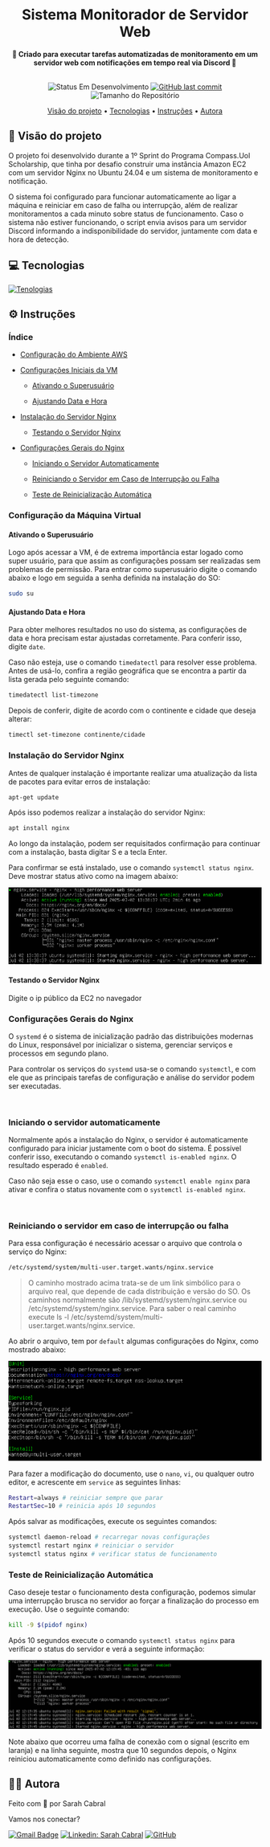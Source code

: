 <h1 align="center">Sistema Monitorador de Servidor Web</h1>

<div align="center">
  <strong>🚨 Criado para executar tarefas automatizadas de monitoramento em um servidor web com notificações em tempo real via Discord 🚨</strong>
</div>

</br>

<p align="center">
	<img alt="Status Em Desenvolvimento" src="https://img.shields.io/badge/STATUS-EM%20DESENVOLVIMENTO-green">
    <a href="https://img.shields.io/github/repo-size/sahyneer/servidor-nginx-ubuntu">
        <img alt="GitHub last commit" src="https://img.shields.io/github/last-commit/sahyneer/servidor-nginx-ubuntu">
    </a>
    <img alt="Tamanho do Repositório" src="https://img.shields.io/github/repo-size/sahyneer/servidor-nginx-ubuntu">
</p>

<p align="center">
    <a href="#-visão-do-projeto">Visão do projeto</a> •
    <a href="#-tecnologias">Tecnologias</a> •
    <a href="#-instruções">Instruções</a> •
    <a href="#-autora">Autora</a>
 </p>


## 🔭 Visão do projeto

<p>O projeto foi desenvolvido durante a 1º Sprint do Programa Compass.Uol Scholarship, que tinha por desafio construir uma instância Amazon EC2 com um servidor Nginx no Ubuntu 24.04 e um sistema de monitoramento e notificação.</p>

<p>O sistema foi configurado para funcionar automaticamente ao ligar a máquina e reiniciar em caso de falha ou interrupção, além de realizar monitoramentos a cada minuto sobre status de funcionamento. Caso o sistema não estiver funcionando, o script envia avisos para um servidor Discord informando a indisponibilidade do servidor, juntamente com data e hora de detecção.</p>


## 💻 Tecnologias

[![Tenologias](https://skillicons.dev/icons?i=linux,bash,ubuntu,discord,nginx,aws,git)](https://skillicons.dev)

## ⚙️ Instruções

### Índice

- [Configuração do Ambiente AWS](#configuração-do-ambiente-aws)
- [Configurações Iniciais da VM](#configurações-iniciais-da-vm)

    + [Ativando o Superusuário](#ativando-o-superusuário)

    + [Ajustando Data e Hora](#ajuste-de-data-e-hora)

- [Instalação do Servidor Nginx](#instalação-do-servidor-nginx)

    + [Testando o Servidor Nginx](#testando-o-serividor-nginx)

- [Configurações Gerais do Nginx](#configurações-gerais-do-nginx)

    + [Iniciando o Servidor Automaticamente](#iniciando-o-servidor-automaticamente)

    + [Reiniciando o Servidor em Caso de Interrupção ou Falha](#reiniciando-o-servidor-em-caso-de-interrupção-ou-falha)

    + [Teste de Reinicialização Automática](#teste-de-reinicialização-automatica)


### Configuração da Máquina Virtual

#### Ativando o Superusuário

<p>Logo após acessar a VM, é de extrema importância estar logado como super usuário, para que assim as configurações possam ser realizadas sem problemas de permissão. Para entrar como superusuário digite o comando abaixo e logo em seguida a senha definida na instalação do SO:</p>

```bash
sudo su
```

#### Ajustando Data e Hora
Para obter melhores resultados no uso do sistema, as configurações de data e hora precisam estar ajustadas corretamente. Para conferir isso, digite `date`.

Caso não esteja, use o comando `timedatectl` para resolver esse problema. Antes de usá-lo, confira a região geográfica que se encontra a partir da lista gerada pelo seguinte comando:
```bash
timedatectl list-timezone
```
Depois de conferir, digite de acordo com o continente e cidade que deseja alterar:
```bash
timectl set-timezone continente/cidade
```

### Instalação do Servidor Nginx

<p>Antes de qualquer instalação é importante realizar uma atualização da lista de pacotes para evitar erros de instalação:</p>

```bash
apt-get update
```
<p>Após isso podemos realizar a instalação do servidor Nginx:</p>

```bash
apt install nginx
```

<p>Ao longo da instalação, podem ser requisitados confirmação para continuar com a instalação, basta digitar S e a tecla Enter.</p>

Para confirmar se está instalado, use o comando `systemctl status nginx`. Deve mostrar status ativo como na imagem abaixo:

<img src="./img-README/status-nginx.png" alt="Status enable do Nginx">

</br>

#### Testando o Servidor Nginx

Digite o ip público da EC2 no navegador 

### Configurações Gerais do Nginx

O `systemd` é o sistema de inicialização padrão das distribuições modernas do Linux, responsável por inicializar o sistema, gerenciar serviços e processos em segundo plano. 

Para controlar os serviços do `systemd` usa-se o comando `systemctl`, e com ele que as principais tarefas de configuração e análise do servidor podem ser executadas.

</br>

### Iniciando o servidor automaticamente

Normalmente após a instalação do Nginx, o servidor é automaticamente configurado para iniciar justamente com o boot do sistema. É possível conferir isso, executando o comando `systemctl is-enabled nginx`. O resultado esperado é `enabled`.

Caso não seja esse o caso, use o comando ``systemctl enable nginx`` para ativar e confira o status novamente com o `systemctl is-enabled nginx`.

</br>

### Reiniciando o servidor em caso de interrupção ou falha
 
 Para essa configuração é necessário acessar o arquivo que controla o serviço do Nginx:


```bash
/etc/systemd/system/multi-user.target.wants/nginx.service
```

> O caminho mostrado acima trata-se de um link simbólico para o arquivo real, que depende de cada distribuição e versão do SO. Os caminhos normalmente são /lib/systemd/system/nginx.service ou /etc/systemd/system/nginx.service. Para saber o real caminho execute ls -l /etc/systemd/system/multi-user.target.wants/nginx.service.

Ao abrir o arquivo, tem por `default` algumas configurações do Nginx, como mostrado abaixo:

<img src="./img-README/conf-nginx.png" alt="Configurações default do Nginx">

Para fazer a modificação do documento, use o `nano`, `vi`, ou qualquer outro editor, e acrescente em `service` as seguintes linhas:

```bash
Restart=always # reiniciar sempre que parar
RestartSec=10 # reinicia após 10 segundos
```

Após salvar as modificações, execute os seguintes comandos:
```bash
systemctl daemon-reload # recarregar novas configurações
systemctl restart nginx # reiniciar o servidor
systemctl status nginx # verificar status de funcionamento
```

### Teste de Reinicialização Automática

Caso deseje testar o funcionamento desta configuração, podemos simular uma interrupção brusca no servidor ao forçar a finalização do processo em execução. Use o seguinte comando:

```bash
kill -9 $(pidof nginx)
```

Após 10 segundos execute o comando `systemctl status nginx` para verificar o status do servidor e verá a seguinte informação:

<img src="./img-README/teste-nginx.png" alt="Status após a interrupção do Nginx ">

Note abaixo que ocorreu uma falha de conexão com o signal (escrito em laranja) e na linha seguinte, mostra que 10 segundos depois, o Nginx reiniciou automaticamente como definido nas configurações.

## 🧙‍♂️ Autora

<p>Feito com 💛 por Sarah Cabral<p>

<p>Vamos nos conectar?</p>

[![Gmail Badge](https://img.shields.io/badge/-Sarah_Cabral-006bed?style=flat-square&logo=Gmail&logoColor=white&link=mailto:sahyneer@gmail.com)](mailto:sahyneer@gmail.com)
[![Linkedin: Sarah Cabral](https://img.shields.io/badge/-in/sahyneer-blue?style=flat-square&logo=Linkedin&logoColor=white&link=https://www.linkedin.com/in/sahyneer//)](https://www.linkedin.com/in/sahyneer/)
[![GitHub](https://img.shields.io/github/followers/sahyneer?label=follow&style=social)](https://github.com/sahyneer)